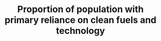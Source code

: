 ---
data_non_statistical: true
goal_meta_link: http://unstats.un.org/sdgs/files/metadata-compilation/Metadata-Goal-7.pdf
graph_title: Proportion of population with primary reliance on clean fuels and technology
graph_type: null
has_metadata: true
indicator: 7.1.2
indicator_definition: 'The percentage of population with primary reliance on clean
  fuels and technology at the household level. From non-solid fuels to clean fuels
  Current global data collection focuses on the primary fuel used for cooking, categorized
  as solid or non-solid fuels, where solid fuels are considered polluting and non-modern,
  while non-solid fuels are considered clean. This single measure captures a good
  part of the lack of access to clean cooking fuels, but fails to collect data on
  type of device or technology is used for cooking, and also fails to capture other
  polluting forms of energy use in the home such as those used for lighting and heating.
  New evidence-based normative guidance from the WHO ( i.e. WHO Guidelines for indoor
  air quality guidelines: household fuel combustion), highlights the importance of
  addressing both fuel and the technology for adequately protecting public health.
  These guidelines provide technical recommendations in the form of emissions targets
  for as to what fuels and technology (stove, lamp, and so on) combinations in the
  home are clean. These guidelines also recommend against the use of unprocessed coal
  and discourage the use kerosene (a non-solid but highly polluting fuel) in the home.
  They also recommend that all major household energy end uses (e.g. cooking, space
  heating, lighting) use efficient fuels and technology combinations to ensure health
  benefits. For this reason, the technical recommendations in the WHO guidelines,
  access to modern cooking solution in the home will be defined as "access to clean
  fuels and technologies" rather than "access to non-solid fuels." This shift will
  help ensure that health and other "nexus" benefits are better counted, and thus
  realized. Definition Percent of population with primary reliance on clean* fuels
  and technologies at the household level. *"Clean" is defined by the emission rate
  targets and specific fuel recommendations (i.e. against unprocessed coal and kerosene)
  included in the normative guidance WHO guidelines for indoor air quality: household
  fuel combustion.'
indicator_name: Proportion of population with primary reliance on clean fuels and
  technology
indicator_sort_order: 07-01-02
indicator_variable: pct_pop_cleanfuels
layout: indicator
method_of_computation: "The indicator is calculated as the number of people using\
  \ clean fuels and technologies for cooking, heating and lighting divided by total\
  \ population reporting that any cooking, heating or lighting, expressed as percentage.\
  \  Method of computation The indicator is modelled with household survey data compiled\
  \ by WHO. The information on cooking fuel use and cooking practices comes from about\
  \ 800 nationally representative survey and censuses. Survey sources include Demographic\
  \ and Health Surveys (DHS) and Living Standards Measurement Surveys (LSMS), Multi-Indicator\
  \ Cluster Surveys (MICS), the World Health Survey (WHS), and other nationally developed\
  \ and implemented surveys. Estimates of primary cooking energy for the total, urban\
  \ and rural population for a given year are obtained separately using a multilevel\
  \ model. The model only accounts for regions, countries and time as a spline function,\
  \ and estimates are restricted to values ranging from zero to one. More details\
  \ on the model are published elsewhere (Bonjour et al, 2013). Estimates for countries\
  \ with no available surveys were obtained as follows: \tWhen survey data is available\
  \ for a country, the regional populationweighted mean is used to derive aggregate\
  \ estimates at a regional or global level, however no country point estimate is\
  \ given for that country is reported \tCountries classified as high-income with\
  \ a Gross National Income (GNI) of more than US$ 12,746.- per capita are assumed\
  \ to have made a complete transition to using clean fuels and technologies as the\
  \ primary domestic energy source for cooking and the primary reliance on polluting\
  \ (unclean) fuels and technologies use is reported to be less than 5% and assumed\
  \ as zero for regional and global estimates. For estimating the fraction of the\
  \ population relying on clean fuels and technologies for heating and lighting, the\
  \ same methodology using survey data to derive country estimates for a particular\
  \ year will be used using the same above mentioned assumptions."
national_geographical_coverage: United States
permalink: /7-1-2/
published: true
rationale_interpretation: "Primary reliance on clean fuels and technologies\n Cooking,\
  \ lighting and heating represent a large share of household energy use across the\
  \ low- and middle-income countries. For cooking and heating, households typically\
  \ rely on solid fuels (such as wood, charcoal, biomass) or kerosene paired with\
  \ inefficient technologies (e.g. open fires, stoves, space heaters or lamps). It\
  \ is well known that reliance on such inefficient energy for cooking, heating and\
  \ lighting is associated with high levels of household (indoor) air pollution. The\
  \ use of inefficient fuels for cooking alone is estimated to cause over 4 million\
  \ deaths annually, mainly among women and children. This is more than TB, HIV and\
  \ malaria combined. These adverse health impacts can be avoided by adopting clean\
  \ fuels and technologies for all main household energy end-or in some circumstances\
  \ by adopting advanced combustion cook stoves (i.e. those which achieve the emission\
  \ rates targets provided by the WHO guidelines) and adopting strict protocols for\
  \ their safe use. Given the importance of clean and safe household energy use as\
  \ a human development issue, universal access to energy among the technical practitioner\
  \ community is currently taken to mean access to both electricity and clean fuels\
  \ and technologies for cooking, heating and lighting. For this reason, clean cooking\
  \ forms part of the universal access objective under the UN Secretary General's\
  \ Sustainable Energy for All initiative."
reporting_status: notstarted
sdg_goal: 7
source_active_1: true
source_notes_1: null
source_title_1: null
target: By 2030, ensure universal access to affordable, reliable and modern energy
  services.
target_id: '7.1'
title: Proportion of population with primary reliance on clean fuels and technology
un_custodial_agency: 'WHO (Partnering Agencies: UN Energy)'
un_designated_tier: '1'
variable_description: null
variable_notes: null
---